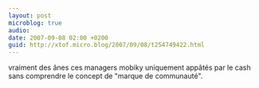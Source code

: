```yaml
---
layout: post
microblog: true
audio: 
date: 2007-09-08 02:00 +0200
guid: http://xtof.micro.blog/2007/09/08/t254749422.html
---
```

vraiment des ânes ces managers mobiky uniquement appâtés par le cash sans  comprendre le concept de "marque de communauté".
